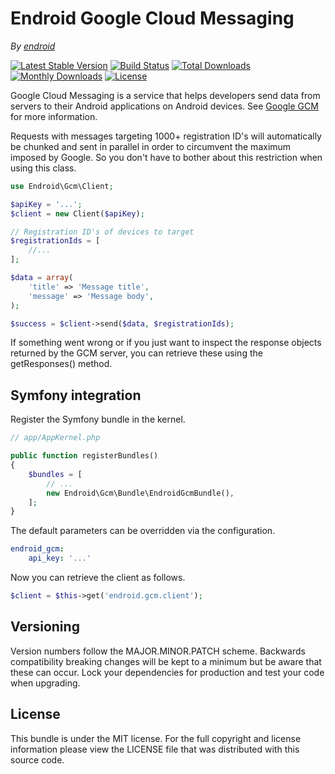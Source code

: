 Endroid Google Cloud Messaging
==============================

*By [endroid](http://endroid.nl/)*

[![Latest Stable Version](http://img.shields.io/packagist/v/endroid/gcm.svg)](https://packagist.org/packages/endroid/gcm)
[![Build Status](https://secure.travis-ci.org/endroid/Gcm.png)](http://travis-ci.org/endroid/Gcm)
[![Total Downloads](http://img.shields.io/packagist/dt/endroid/gcm.svg)](https://packagist.org/packages/endroid/gcm)
[![Monthly Downloads](http://img.shields.io/packagist/dm/endroid/gcm.svg)](https://packagist.org/packages/endroid/gcm)
[![License](http://img.shields.io/packagist/l/endroid/gcm.svg)](https://packagist.org/packages/endroid/gcm)

Google Cloud Messaging is a service that helps developers send data from servers to their Android applications on
Android devices. See [Google GCM](http://developer.android.com/guide/google/gcm/index.html) for more information.

Requests with messages targeting 1000+ registration ID's will automatically be chunked and sent in parallel in order
to circumvent the maximum imposed by Google. So you don't have to bother about this restriction when using this class.

```php
use Endroid\Gcm\Client;

$apiKey = '...';
$client = new Client($apiKey);

// Registration ID's of devices to target
$registrationIds = [
    //...
];

$data = array(
    'title' => 'Message title',
    'message' => 'Message body',
);

$success = $client->send($data, $registrationIds);
```

If something went wrong or if you just want to inspect the response objects returned by the GCM server, you can retrieve
these using the getResponses() method.

## Symfony integration

Register the Symfony bundle in the kernel.

```php
// app/AppKernel.php

public function registerBundles()
{
    $bundles = [
        // ...
        new Endroid\Gcm\Bundle\EndroidGcmBundle(),
    ];
}
```

The default parameters can be overridden via the configuration.

```yaml
endroid_gcm:
    api_key: '...'
```

Now you can retrieve the client as follows.

```php
$client = $this->get('endroid.gcm.client');
```

## Versioning

Version numbers follow the MAJOR.MINOR.PATCH scheme. Backwards compatibility
breaking changes will be kept to a minimum but be aware that these can occur.
Lock your dependencies for production and test your code when upgrading.

## License

This bundle is under the MIT license. For the full copyright and license
information please view the LICENSE file that was distributed with this source code.
